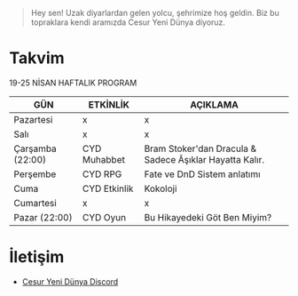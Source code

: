 
> Hey sen! Uzak diyarlardan gelen yolcu, şehrimize hoş geldin. Biz bu topraklara kendi aramızda Cesur Yeni Dünya diyoruz.

# Takvim

19-25 NİSAN HAFTALIK PROGRAM

| GÜN | ETKİNLİK | AÇIKLAMA
| ------ | ------ | ------ |
| Pazartesi | x | x |
| Salı | x | x |
| Çarşamba (22:00) |  CYD Muhabbet | Bram Stoker'dan Dracula & Sadece Âşıklar Hayatta Kalır.
| Perşembe | CYD RPG | Fate ve DnD Sistem anlatımı
| Cuma | CYD Etkinlik | Kokoloji
| Cumartesi | x | x |
| Pazar (22:00) | CYD Oyun | Bu Hikayedeki Göt Ben Miyim? |


# İletişim

- [Cesur Yeni Dünya Discord](https://discord.gg/n7g4DSttXT)

